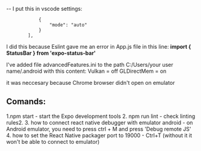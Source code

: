 <!-- I replaced "start": "expo start" with this: "start": т"set NODE_OPTIONS=--openssl-legacy-provider && expo start " and it started working (source: `https://github.com/expo/expo-cli/issues/4037`) -->


-- I put this in vscode settings:	
```"eslint.workingDirectories": [
			{
				"mode": "auto"
			}
		],
```
I did this because Eslint gave me an error in App.js file in this line: **import { StatusBar } from 'expo-status-bar'**

I've added file advancedFeatures.ini to the path C:/Users/your user name/.android with this content:
Vulkan = off
GLDirectMem = on

it was neccesary because Chrome browser didn't open on emulator

## Comands:
1.npm start - start the Expo development tools
2. npm run lint - check linting rules2. 
3. how to connect react native debugger with emulator android - on Android emulator, you need to press ctrl + M and press 'Debug remote JS'
4. how to set the React Native packager port to 19000 - Ctrl+T (without it it won't be able to connect to emulator)